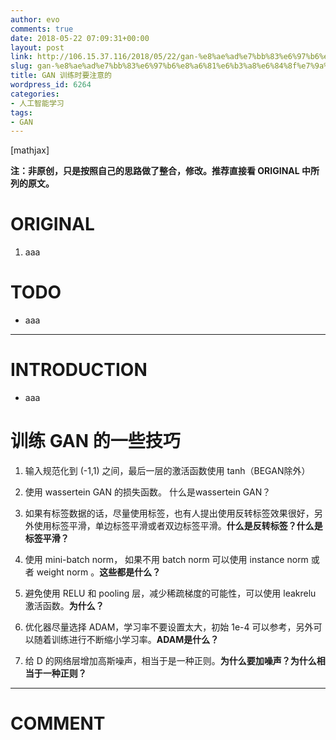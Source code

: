 ```yaml
---
author: evo
comments: true
date: 2018-05-22 07:09:31+00:00
layout: post
link: http://106.15.37.116/2018/05/22/gan-%e8%ae%ad%e7%bb%83%e6%97%b6%e8%a6%81%e6%b3%a8%e6%84%8f%e7%9a%84/
slug: gan-%e8%ae%ad%e7%bb%83%e6%97%b6%e8%a6%81%e6%b3%a8%e6%84%8f%e7%9a%84
title: GAN 训练时要注意的
wordpress_id: 6264
categories:
- 人工智能学习
tags:
- GAN
---
```


<!-- more -->

[mathjax]

**注：非原创，只是按照自己的思路做了整合，修改。推荐直接看 ORIGINAL 中所列的原文。**


# ORIGINAL





 	
  1. aaa




# TODO





 	
  * aaa





* * *





# INTRODUCTION





 	
  * aaa





# **训练 GAN 的一些技巧**





 	
  1. 输入规范化到 (-1,1) 之间，最后一层的激活函数使用 tanh（BEGAN除外）

 	
  2. 使用 wassertein GAN 的损失函数。 什么是wassertein GAN？

 	
  3. 如果有标签数据的话，尽量使用标签，也有人提出使用反转标签效果很好，另外使用标签平滑，单边标签平滑或者双边标签平滑。**什么是反转标签？什么是标签平滑？**

 	
  4. 使用 mini-batch norm， 如果不用 batch norm 可以使用 instance norm 或者 weight norm 。**这些都是什么？**

 	
  5. 避免使用 RELU 和 pooling 层，减少稀疏梯度的可能性，可以使用 leakrelu 激活函数。**为什么？**

 	
  6. 优化器尽量选择 ADAM，学习率不要设置太大，初始 1e-4 可以参考，另外可以随着训练进行不断缩小学习率。**ADAM是什么？**

 	
  7. 给 D 的网络层增加高斯噪声，相当于是一种正则。**为什么要加噪声？为什么相当于一种正则？**






















* * *





# COMMENT



